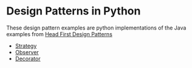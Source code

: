 # Design Patterns in Python

These design pattern examples are python implementations of the Java examples from
[Head First Design Patterns](http://shop.oreilly.com/product/9780596007126.do)

- [Strategy](/strategy/warrior.py)
- [Observer](/observer/)
- [Decorator](/decorator/)
